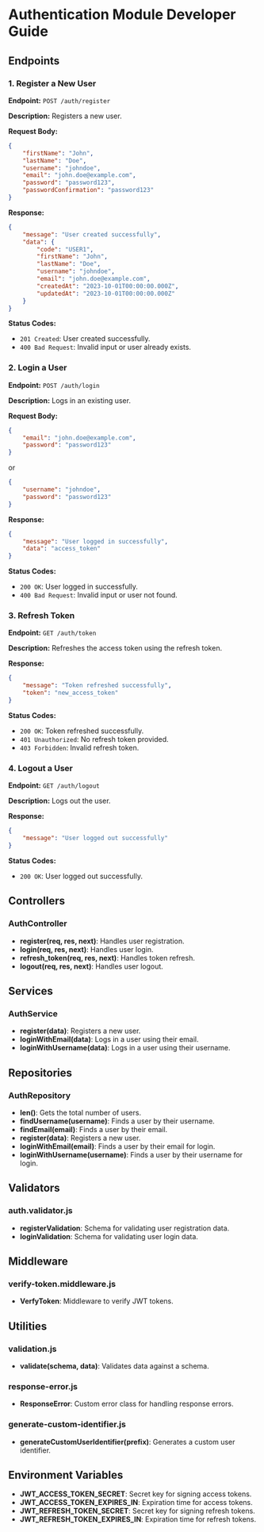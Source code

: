 # Authentication Module Developer Guide

## Endpoints

### 1. Register a New User

**Endpoint:** `POST /auth/register`

**Description:** Registers a new user.

**Request Body:**
```json
{
    "firstName": "John",
    "lastName": "Doe",
    "username": "johndoe",
    "email": "john.doe@example.com",
    "password": "password123",
    "passwordConfirmation": "password123"
}
```

**Response:**
```json
{
    "message": "User created successfully",
    "data": {
        "code": "USER1",
        "firstName": "John",
        "lastName": "Doe",
        "username": "johndoe",
        "email": "john.doe@example.com",
        "createdAt": "2023-10-01T00:00:00.000Z",
        "updatedAt": "2023-10-01T00:00:00.000Z"
    }
}
```

**Status Codes:**
- `201 Created`: User created successfully.
- `400 Bad Request`: Invalid input or user already exists.

### 2. Login a User

**Endpoint:** `POST /auth/login`

**Description:** Logs in an existing user.

**Request Body:**
```json
{
    "email": "john.doe@example.com",
    "password": "password123"
}
```
or
```json
{
    "username": "johndoe",
    "password": "password123"
}
```

**Response:**
```json
{
    "message": "User logged in successfully",
    "data": "access_token"
}
```

**Status Codes:**
- `200 OK`: User logged in successfully.
- `400 Bad Request`: Invalid input or user not found.

### 3. Refresh Token

**Endpoint:** `GET /auth/token`

**Description:** Refreshes the access token using the refresh token.

**Response:**
```json
{
    "message": "Token refreshed successfully",
    "token": "new_access_token"
}
```

**Status Codes:**
- `200 OK`: Token refreshed successfully.
- `401 Unauthorized`: No refresh token provided.
- `403 Forbidden`: Invalid refresh token.

### 4. Logout a User

**Endpoint:** `GET /auth/logout`

**Description:** Logs out the user.

**Response:**
```json
{
    "message": "User logged out successfully"
}
```

**Status Codes:**
- `200 OK`: User logged out successfully.

## Controllers

### AuthController

- **register(req, res, next)**: Handles user registration.
- **login(req, res, next)**: Handles user login.
- **refresh_token(req, res, next)**: Handles token refresh.
- **logout(req, res, next)**: Handles user logout.

## Services

### AuthService

- **register(data)**: Registers a new user.
- **loginWithEmail(data)**: Logs in a user using their email.
- **loginWithUsername(data)**: Logs in a user using their username.

## Repositories

### AuthRepository

- **len()**: Gets the total number of users.
- **findUsername(username)**: Finds a user by their username.
- **findEmail(email)**: Finds a user by their email.
- **register(data)**: Registers a new user.
- **loginWithEmail(email)**: Finds a user by their email for login.
- **loginWithUsername(username)**: Finds a user by their username for login.

## Validators

### auth.validator.js

- **registerValidation**: Schema for validating user registration data.
- **loginValidation**: Schema for validating user login data.

## Middleware

### verify-token.middleware.js

- **VerfyToken**: Middleware to verify JWT tokens.

## Utilities

### validation.js

- **validate(schema, data)**: Validates data against a schema.

### response-error.js

- **ResponseError**: Custom error class for handling response errors.

### generate-custom-identifier.js

- **generateCustomUserIdentifier(prefix)**: Generates a custom user identifier.

## Environment Variables

- **JWT_ACCESS_TOKEN_SECRET**: Secret key for signing access tokens.
- **JWT_ACCESS_TOKEN_EXPIRES_IN**: Expiration time for access tokens.
- **JWT_REFRESH_TOKEN_SECRET**: Secret key for signing refresh tokens.
- **JWT_REFRESH_TOKEN_EXPIRES_IN**: Expiration time for refresh tokens.

